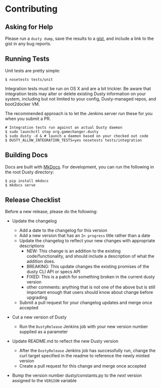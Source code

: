 # Contributing

## Asking for Help

Please run a `dusty dump`, save the results to a [gist](https://gist.github.com/),
and include a link to the gist in any bug reports.

## Running Tests

Unit tests are pretty simple:

```
$ nosetests tests/unit
```

Integration tests must be run on OS X and are a bit trickier. Be aware
that integration tests may alter or delete existing Dusty information
on your system, including but not limited to your config, Dusty-managed
repos, and boot2docker VM.

The recommended approach is to let the Jenkins server run these for you
when you submit a PR.

```
# Integration tests run against an actual Dusty daemon
$ sudo launchctl stop org.gamechanger.dusty
$ sudo dusty -d & # launch a daemon based on your checked out code
$ DUSTY_ALLOW_INTEGRATION_TESTS=yes nosetests tests/integration
```

## Building Docs

Docs are built with [MkDocs](http://www.mkdocs.org/). For development, you can
run the following in the root Dusty directory:
```
$ pip install mkdocs
$ mkdocs serve
```

## Release Checklist

Before a new release, please do the following:

* Update the changelog
  * Add a date to the changelog for this version
  * Add a new version that has an `In progress` title rather than a date
  * Update the changelog to reflect your new changes with appropriate descriptions
    * NEW: This change is an addition to the existing code/functionality, and should include a description of what the addition does.
    * BREAKING: This update changes the existing promises of the dusty CLI API or specs API
    * FIXED: This is a patch for something broken in the current dusty version
    * other comments: anything that is not one of the above but is still important enough that users should know about change before upgrading
  * Submit a pull request for your changelog updates and merge once accepted

* Cut a new version of Dusty
  * Run the `DustyRelease` Jenkins job with your new version number supplied as a parameter

* Update README.md to reflect the new Dusty version
  * After the `DustyRelease` Jenkins job has successfully run, change the curl target specified in the readme to reference the newly minted version
  * Create a pull request for this change and merge once accepted

* Bump the version number dusty/constants.py to the *next* version assigned to the `VERSION` variable
